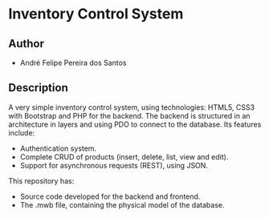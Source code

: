 # Inventory Control System

## Author

- André Felipe Pereira dos Santos

## Description

A very simple inventory control system, using technologies: HTML5, CSS3 with Bootstrap and PHP for the backend. The backend is structured in an architecture in
layers and using PDO to connect to the database. Its features include:

- Authentication system.
- Complete CRUD of products (insert, delete, list, view and edit).
- Support for asynchronous requests (REST), using JSON.

This repository has:

- Source code developed for the backend and frontend.
- The .mwb file, containing the physical model of the database.
